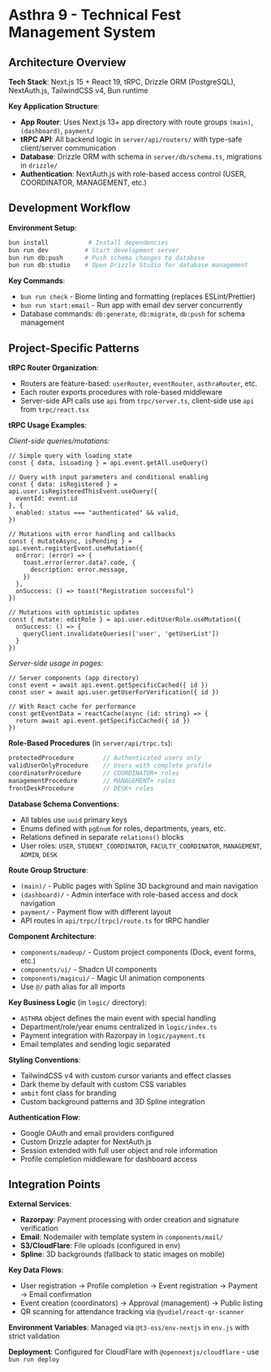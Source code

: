 # Asthra 9 - Technical Fest Management System

## Architecture Overview

**Tech Stack**: Next.js 15 + React 19, tRPC, Drizzle ORM (PostgreSQL), NextAuth.js, TailwindCSS v4, Bun runtime

**Key Application Structure**:
- **App Router**: Uses Next.js 13+ app directory with route groups `(main)`, `(dashboard)`, `payment/`
- **tRPC API**: All backend logic in `server/api/routers/` with type-safe client/server communication
- **Database**: Drizzle ORM with schema in `server/db/schema.ts`, migrations in `drizzle/`
- **Authentication**: NextAuth.js with role-based access control (USER, COORDINATOR, MANAGEMENT, etc.)

## Development Workflow

**Environment Setup**:
```bash
bun install           # Install dependencies
bun run dev          # Start development server
bun run db:push      # Push schema changes to database
bun run db:studio    # Open Drizzle Studio for database management
```

**Key Commands**:
- `bun run check` - Biome linting and formatting (replaces ESLint/Prettier)
- `bun run start:email` - Run app with email dev server concurrently
- Database commands: `db:generate`, `db:migrate`, `db:push` for schema management

## Project-Specific Patterns

**tRPC Router Organization**:
- Routers are feature-based: `userRouter`, `eventRouter`, `asthraRouter`, etc.
- Each router exports procedures with role-based middleware
- Server-side API calls use `api` from `trpc/server.ts`, client-side use `api` from `trpc/react.tsx`

**tRPC Usage Examples**:

*Client-side queries/mutations:*
```tsx
// Simple query with loading state
const { data, isLoading } = api.event.getAll.useQuery()

// Query with input parameters and conditional enabling
const { data: isRegistered } = api.user.isRegisteredThisEvent.useQuery({
  eventId: event.id
}, {
  enabled: status === "authenticated" && valid,
})

// Mutations with error handling and callbacks
const { mutateAsync, isPending } = api.event.registerEvent.useMutation({
  onError: (error) => {
    toast.error(error.data?.code, {
      description: error.message,
    })
  },
  onSuccess: () => toast("Registration successful")
})

// Mutations with optimistic updates
const { mutate: editRole } = api.user.editUserRole.useMutation({
  onSuccess: () => {
    queryClient.invalidateQueries(['user', 'getUserList'])
  }
})
```

*Server-side usage in pages:*
```tsx
// Server components (app directory)
const event = await api.event.getSpecificCached({ id })
const user = await api.user.getUserForVerification({ id })

// With React cache for performance
const getEventData = reactCache(async (id: string) => {
  return await api.event.getSpecificCached({ id })
})
```

**Role-Based Procedures** (in `server/api/trpc.ts`):
```typescript
protectedProcedure        // Authenticated users only
validUserOnlyProcedure    // Users with complete profile
coordinatorProcedure      // COORDINATOR+ roles
managementProcedure       // MANAGEMENT+ roles
frontDeskProcedure        // DESK+ roles
```

**Database Schema Conventions**:
- All tables use `uuid` primary keys
- Enums defined with `pgEnum` for roles, departments, years, etc.
- Relations defined in separate `relations()` blocks
- User roles: `USER`, `STUDENT_COORDINATOR`, `FACULTY_COORDINATOR`, `MANAGEMENT`, `ADMIN`, `DESK`

**Route Group Structure**:
- `(main)/` - Public pages with Spline 3D background and main navigation
- `(dashboard)/` - Admin interface with role-based access and dock navigation
- `payment/` - Payment flow with different layout
- API routes in `api/trpc/[trpc]/route.ts` for tRPC handler

**Component Architecture**:
- `components/madeup/` - Custom project components (Dock, event forms, etc.)
- `components/ui/` - Shadcn UI components
- `components/magicui/` - Magic UI animation components
- Use `@/` path alias for all imports

**Key Business Logic** (in `logic/` directory):
- `ASTHRA` object defines the main event with special handling
- Department/role/year enums centralized in `logic/index.ts`
- Payment integration with Razorpay in `logic/payment.ts`
- Email templates and sending logic separated

**Styling Conventions**:
- TailwindCSS v4 with custom cursor variants and  effect classes
- Dark theme by default with custom CSS variables
- `ambit` font class for branding
- Custom background patterns and 3D Spline integration

**Authentication Flow**:
- Google OAuth and email providers configured
- Custom Drizzle adapter for NextAuth.js
- Session extended with full user object and role information
- Profile completion middleware for dashboard access

## Integration Points

**External Services**:
- **Razorpay**: Payment processing with order creation and signature verification
- **Email**: Nodemailer with template system in `components/mail/`
- **S3/CloudFlare**: File uploads (configured in env)
- **Spline**: 3D backgrounds (fallback to static images on mobile)

**Key Data Flows**:
- User registration → Profile completion → Event registration → Payment → Email confirmation
- Event creation (coordinators) → Approval (management) → Public listing
- QR scanning for attendance tracking via `@yudiel/react-qr-scanner`

**Environment Variables**: Managed via `@t3-oss/env-nextjs` in `env.js` with strict validation

**Deployment**: Configured for CloudFlare with `@opennextjs/cloudflare` - use `bun run deploy`

